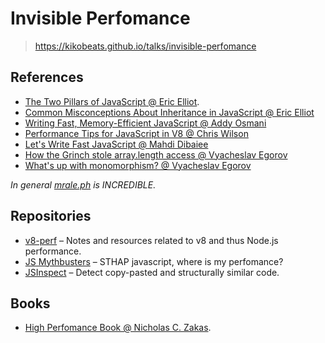 # Invisible Perfomance

> https://kikobeats.github.io/talks/invisible-perfomance

## References

- [The Two Pillars of JavaScript @ Eric Elliot](https://medium.com/javascript-scene/the-two-pillars-of-javascript-ee6f3281e7f3#.nonc5qfty).
- [Common Misconceptions About Inheritance in JavaScript @ Eric Elliot](https://medium.com/javascript-scene/common-misconceptions-about-inheritance-in-javascript-d5d9bab29b0a#.n90sx4vzh)
- [Writing Fast, Memory-Efficient JavaScript @ Addy Osmani](http://www.smashingmagazine.com/2012/11/writing-fast-memory-efficient-javascript/)
- [Performance Tips for JavaScript in V8 @ Chris Wilson](http://www.html5rocks.com/en/tutorials/speed/v8/)
- [Let's Write Fast JavaScript @ Mahdi Dibaiee](https://medium.com/the-javascript-collection/lets-write-fast-javascript-2b03c5575d9e#.49mfqp46v)
- [How the Grinch stole array.length access @ Vyacheslav Egorov](http://mrale.ph/blog/2014/12/24/array-length-caching.html)
- [What's up with monomorphism? @ Vyacheslav Egorov](http://mrale.ph/blog/2015/01/11/whats-up-with-monomorphism.html)

*In general [mrale.ph](http://mrale.ph) is INCREDIBLE.*

## Repositories

- [v8-perf](https://github.com/thlorenz/v8-perf) – Notes and resources related to v8 and thus Node.js performance.
- [JS Mythbusters](https://github.com/Kikobeats/javascript-mythbusters) – STHAP javascript, where is my perfomance? 
- [JSInspect](https://github.com/danielstjules/jsinspect) – Detect copy-pasted and structurally similar code.

## Books

- [High Perfomance Book @ Nicholas C. Zakas](http://shop.oreilly.com/product/9780596802806.do).

